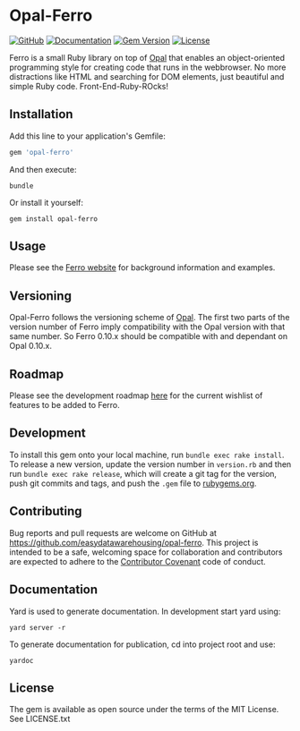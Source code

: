 # Opal-Ferro

[![GitHub](http://img.shields.io/badge/github-lsegal/yard-blue.svg)](https://github.com/easydatawarehousing/opal-ferro)
[![Documentation](http://img.shields.io/badge/docs-rdoc.info-blue.svg)](http://rubydoc.org/gems/opal-ferro)
[![Gem Version](https://badge.fury.io/rb/yard.svg)](https://github.com/easydatawarehousing/opal-ferro/releases)
[![License](http://img.shields.io/badge/license-MIT-yellowgreen.svg)](#license)

Ferro is a small Ruby library on top of [Opal](http://opalrb.com/)
that enables an object-oriented programming style for creating code
that runs in the webbrowser.
No more distractions like HTML and searching for DOM elements,
just beautiful and simple Ruby code. Front-End-Ruby-ROcks!

## Installation
Add this line to your application's Gemfile:

``` ruby
gem 'opal-ferro'
```

And then execute:

    bundle

Or install it yourself:

    gem install opal-ferro

## Usage
Please see the [Ferro website](https://easydatawarehousing.github.io/ferro/)
for background information and examples.

## Versioning
Opal-Ferro follows the versioning scheme of [Opal](https://github.com/opal/opal).
The first two parts of the version number of Ferro imply compatibility
with the Opal version with that same number.
So Ferro 0.10.x should be compatible with and dependant on Opal 0.10.x.

## Roadmap
Please see the development roadmap
[here](https://github.com/easydatawarehousing/opal-ferro/wiki/Development-roadmap)
for the current wishlist of features to be added to Ferro.

## Development
To install this gem onto your local machine, run `bundle exec rake install`.
To release a new version, update the version number in `version.rb`
and then run `bundle exec rake release`, which will create a git tag for
the version, push git commits and tags, and push the `.gem` file to
[rubygems.org](https://rubygems.org).

## Contributing
Bug reports and pull requests are welcome on GitHub at
https://github.com/easydatawarehousing/opal-ferro.
This project is intended to be a safe, welcoming space for collaboration
and contributors are expected to adhere to the
[Contributor Covenant](http://contributor-covenant.org) code of conduct.

## Documentation
Yard is used to generate documentation. In development start yard using:

    yard server -r

To generate documentation for publication, cd into project root and use:

    yardoc

## License
The gem is available as open source under the terms of the MIT License.
See LICENSE.txt
